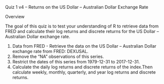 Quiz 1 v4	– Returns	on	the	US	Dollar	– Australian	Dollar	Exchange	Rate

Overview

The goal of this quiz is to test your understanding of R to retrieve data from FRED and calculate
their log returns and discrete returns for the US Dollar – Australian Dollar exchange rate. 

1) Data from FRED - Retrieve the data on the US Dollar – Australian Dollar exchange rate from FRED:
DEXUSAL.
2) Remove the “NA” observations of this series.
3) Restrict the dates of this series from 1979-12-31 to 2017-12-31.
4) Calculate the daily log returns and discrete returns of the index.Then calculate weekly, monthly, quarterly, and year log returns and discrete returns.
